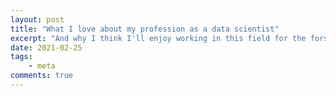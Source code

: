```yaml
---
layout: post
title: "What I love about my profession as a data scientist"
excerpt: "And why I think I'll enjoy working in this field for the forseeable future"
date: 2021-02-25
tags:
    - meta
comments: true
---
```

